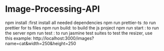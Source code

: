 # Image-Processing-API

npm install :first install all needed dependencies
npm run prettier-ts :to run prettier for ts files
npm run build: to build the js project
npm run start : to run the server
npm run test : to run jasmine test suites
to test the resizer, use this example: http://localhost:3000/images?name=cat&width=250&height=250

